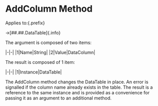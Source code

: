 # AddColumn Method

Applies to:{.prefix}

→[##.##.DataTable]{.info}

The argument is composed of two items:

|-|-|
|1|Name|String|
|2|Value|DataColumn|

The result is composed of 1 item:

|-|-|
|1|Instance|DataTable|

The AddColumn method changes the DataTable in place. An error is signalled if the column name
already exists in the table. The result is a reference to the same instance and is provided as a
convenience for passing it as an argument to an additional method.

